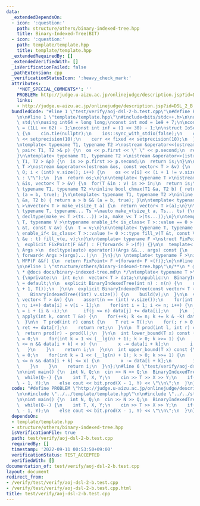 ```yaml
---
data:
  _extendedDependsOn:
  - icon: ':question:'
    path: structure/others/binary-indexed-tree.hpp
    title: Binary-Indexed-Tree(BIT)
  - icon: ':question:'
    path: template/template.hpp
    title: template/template.hpp
  _extendedRequiredBy: []
  _extendedVerifiedWith: []
  _isVerificationFailed: false
  _pathExtension: cpp
  _verificationStatusIcon: ':heavy_check_mark:'
  attributes:
    '*NOT_SPECIAL_COMMENTS*': ''
    PROBLEM: http://judge.u-aizu.ac.jp/onlinejudge/description.jsp?id=DSL_2_B
    links:
    - http://judge.u-aizu.ac.jp/onlinejudge/description.jsp?id=DSL_2_B
  bundledCode: "#line 1 \"test/verify/aoj-dsl-2-b.test.cpp\"\n#define PROBLEM \"http://judge.u-aizu.ac.jp/onlinejudge/description.jsp?id=DSL_2_B\"\
    \n\n#line 1 \"template/template.hpp\"\n#include<bits/stdc++.h>\n\nusing namespace\
    \ std;\n\nusing int64 = long long;\nconst int mod = 1e9 + 7;\n\nconst int64 infll\
    \ = (1LL << 62) - 1;\nconst int inf = (1 << 30) - 1;\n\nstruct IoSetup {\n  IoSetup()\
    \ {\n    cin.tie(nullptr);\n    ios::sync_with_stdio(false);\n    cout << fixed\
    \ << setprecision(10);\n    cerr << fixed << setprecision(10);\n  }\n} iosetup;\n\
    \ntemplate< typename T1, typename T2 >\nostream &operator<<(ostream &os, const\
    \ pair< T1, T2 >& p) {\n  os << p.first << \" \" << p.second;\n  return os;\n\
    }\n\ntemplate< typename T1, typename T2 >\nistream &operator>>(istream &is, pair<\
    \ T1, T2 > &p) {\n  is >> p.first >> p.second;\n  return is;\n}\n\ntemplate< typename\
    \ T >\nostream &operator<<(ostream &os, const vector< T > &v) {\n  for(int i =\
    \ 0; i < (int) v.size(); i++) {\n    os << v[i] << (i + 1 != v.size() ? \" \"\
    \ : \"\");\n  }\n  return os;\n}\n\ntemplate< typename T >\nistream &operator>>(istream\
    \ &is, vector< T > &v) {\n  for(T &in : v) is >> in;\n  return is;\n}\n\ntemplate<\
    \ typename T1, typename T2 >\ninline bool chmax(T1 &a, T2 b) { return a < b &&\
    \ (a = b, true); }\n\ntemplate< typename T1, typename T2 >\ninline bool chmin(T1\
    \ &a, T2 b) { return a > b && (a = b, true); }\n\ntemplate< typename T = int64\
    \ >\nvector< T > make_v(size_t a) {\n  return vector< T >(a);\n}\n\ntemplate<\
    \ typename T, typename... Ts >\nauto make_v(size_t a, Ts... ts) {\n  return vector<\
    \ decltype(make_v< T >(ts...)) >(a, make_v< T >(ts...));\n}\n\ntemplate< typename\
    \ T, typename V >\ntypename enable_if< is_class< T >::value == 0 >::type fill_v(T\
    \ &t, const V &v) {\n  t = v;\n}\n\ntemplate< typename T, typename V >\ntypename\
    \ enable_if< is_class< T >::value != 0 >::type fill_v(T &t, const V &v) {\n  for(auto\
    \ &e : t) fill_v(e, v);\n}\n\ntemplate< typename F >\nstruct FixPoint : F {\n\
    \  explicit FixPoint(F &&f) : F(forward< F >(f)) {}\n\n  template< typename...\
    \ Args >\n  decltype(auto) operator()(Args &&... args) const {\n    return F::operator()(*this,\
    \ forward< Args >(args)...);\n  }\n};\n \ntemplate< typename F >\ninline decltype(auto)\
    \ MFP(F &&f) {\n  return FixPoint< F >{forward< F >(f)};\n}\n#line 4 \"test/verify/aoj-dsl-2-b.test.cpp\"\
    \n\n#line 1 \"structure/others/binary-indexed-tree.hpp\"\n/**\n * @brief Binary-Indexed-Tree(BIT)\n\
    \ * @docs docs/binary-indexed-tree.md\n */\ntemplate< typename T >\nstruct BinaryIndexedTree\
    \ {\nprivate:\n  int n;\n  vector< T > data;\n\npublic:\n  BinaryIndexedTree()\
    \ = default;\n\n  explicit BinaryIndexedTree(int n) : n(n) {\n    data.assign(n\
    \ + 1, T());\n  }\n\n  explicit BinaryIndexedTree(const vector< T > &v) :\n  \
    \    BinaryIndexedTree((int) v.size()) {\n    build(v);\n  }\n\n  void build(const\
    \ vector< T > &v) {\n    assert(n == (int) v.size());\n    for(int i = 1; i <=\
    \ n; i++) data[i] = v[i - 1];\n    for(int i = 1; i <= n; i++) {\n      int j\
    \ = i + (i & -i);\n      if(j <= n) data[j] += data[i];\n    }\n  }\n\n  void\
    \ apply(int k, const T &x) {\n    for(++k; k <= n; k += k & -k) data[k] += x;\n\
    \  }\n\n  T prod(int r) const {\n    T ret = T();\n    for(; r > 0; r -= r & -r)\
    \ ret += data[r];\n    return ret;\n  }\n\n  T prod(int l, int r) const {\n  \
    \  return prod(r) - prod(l);\n  }\n\n  int lower_bound(T x) const {\n    int i\
    \ = 0;\n    for(int k = 1 << (__lg(n) + 1); k > 0; k >>= 1) {\n      if(i + k\
    \ <= n && data[i + k] < x) {\n        x -= data[i + k];\n        i += k;\n   \
    \   }\n    }\n    return i;\n  }\n\n  int upper_bound(T x) const {\n    int i\
    \ = 0;\n    for(int k = 1 << (__lg(n) + 1); k > 0; k >>= 1) {\n      if(i + k\
    \ <= n && data[i + k] <= x) {\n        x -= data[i + k];\n        i += k;\n  \
    \    }\n    }\n    return i;\n  }\n};\n#line 6 \"test/verify/aoj-dsl-2-b.test.cpp\"\
    \n\nint main() {\n  int N, Q;\n  cin >> N >> Q;\n  BinaryIndexedTree< int > bit(N);\n\
    \  while(Q--) {\n    int T, X, Y;\n    cin >> T >> X >> Y;\n    if(T == 0) bit.apply(X\
    \ - 1, Y);\n    else cout << bit.prod(X - 1, Y) << \"\\n\";\n  }\n}\n"
  code: "#define PROBLEM \"http://judge.u-aizu.ac.jp/onlinejudge/description.jsp?id=DSL_2_B\"\
    \n\n#include \"../../template/template.hpp\"\n\n#include \"../../structure/others/binary-indexed-tree.hpp\"\
    \n\nint main() {\n  int N, Q;\n  cin >> N >> Q;\n  BinaryIndexedTree< int > bit(N);\n\
    \  while(Q--) {\n    int T, X, Y;\n    cin >> T >> X >> Y;\n    if(T == 0) bit.apply(X\
    \ - 1, Y);\n    else cout << bit.prod(X - 1, Y) << \"\\n\";\n  }\n}\n"
  dependsOn:
  - template/template.hpp
  - structure/others/binary-indexed-tree.hpp
  isVerificationFile: true
  path: test/verify/aoj-dsl-2-b.test.cpp
  requiredBy: []
  timestamp: '2022-09-11 00:53:50+09:00'
  verificationStatus: TEST_ACCEPTED
  verifiedWith: []
documentation_of: test/verify/aoj-dsl-2-b.test.cpp
layout: document
redirect_from:
- /verify/test/verify/aoj-dsl-2-b.test.cpp
- /verify/test/verify/aoj-dsl-2-b.test.cpp.html
title: test/verify/aoj-dsl-2-b.test.cpp
---
```

